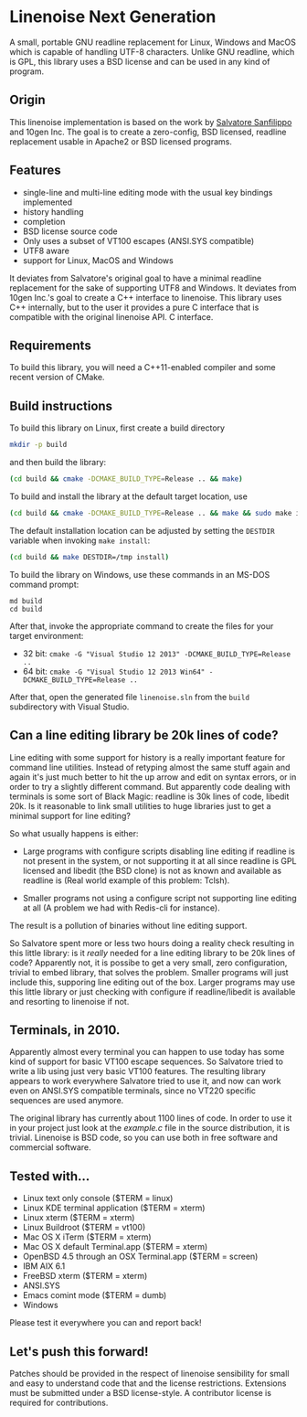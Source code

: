 # Linenoise Next Generation

A small, portable GNU readline replacement for Linux, Windows and
MacOS which is capable of handling UTF-8 characters. Unlike GNU
readline, which is GPL, this library uses a BSD license and can be
used in any kind of program.

## Origin

This linenoise implementation is based on the work by 
[Salvatore Sanfilippo](https://github.com/antirez/linenoise) and
10gen Inc.  The goal is to create a zero-config, BSD
licensed, readline replacement usable in Apache2 or BSD licensed
programs.

## Features

* single-line and multi-line editing mode with the usual key bindings implemented
* history handling
* completion
* BSD license source code
* Only uses a subset of VT100 escapes (ANSI.SYS compatible)
* UTF8 aware
* support for Linux, MacOS and Windows

It deviates from Salvatore's original goal to have a minimal readline
replacement for the sake of supporting UTF8 and Windows. It deviates
from 10gen Inc.'s goal to create a C++ interface to linenoise. This
library uses C++ internally, but to the user it provides a pure C
interface that is compatible with the original linenoise API.
C interface. 

## Requirements

To build this library, you will need a C++11-enabled compiler and
some recent version of CMake.

## Build instructions

To build this library on Linux, first create a build directory

```bash
mkdir -p build
```

and then build the library:

```bash
(cd build && cmake -DCMAKE_BUILD_TYPE=Release .. && make)
```

To build and install the library at the default target location, use

```bash
(cd build && cmake -DCMAKE_BUILD_TYPE=Release .. && make && sudo make install)
```

The default installation location can be adjusted by setting the `DESTDIR`
variable when invoking `make install`:

```bash
(cd build && make DESTDIR=/tmp install)
```

To build the library on Windows, use these commands in an MS-DOS command 
prompt:

```
md build
cd build
```

After that, invoke the appropriate command to create the files for your
target environment:

* 32 bit: `cmake -G "Visual Studio 12 2013" -DCMAKE_BUILD_TYPE=Release ..`
* 64 bit: `cmake -G "Visual Studio 12 2013 Win64" -DCMAKE_BUILD_TYPE=Release ..`

After that, open the generated file `linenoise.sln` from the `build`
subdirectory with Visual Studio.


## Can a line editing library be 20k lines of code?

Line editing with some support for history is a really important
feature for command line utilities. Instead of retyping almost the
same stuff again and again it's just much better to hit the up arrow
and edit on syntax errors, or in order to try a slightly different
command. But apparently code dealing with terminals is some sort of
Black Magic: readline is 30k lines of code, libedit 20k. Is it
reasonable to link small utilities to huge libraries just to get a
minimal support for line editing?

So what usually happens is either:

 * Large programs with configure scripts disabling line editing if
   readline is not present in the system, or not supporting it at all
   since readline is GPL licensed and libedit (the BSD clone) is not
   as known and available as readline is (Real world example of this
   problem: Tclsh).

 * Smaller programs not using a configure script not supporting line
   editing at all (A problem we had with Redis-cli for instance).
 
The result is a pollution of binaries without line editing support.

So Salvatore spent more or less two hours doing a reality check
resulting in this little library: is it *really* needed for a line
editing library to be 20k lines of code? Apparently not, it is possibe
to get a very small, zero configuration, trivial to embed library,
that solves the problem. Smaller programs will just include this,
supporing line editing out of the box. Larger programs may use this
little library or just checking with configure if readline/libedit is
available and resorting to linenoise if not.

## Terminals, in 2010.

Apparently almost every terminal you can happen to use today has some
kind of support for basic VT100 escape sequences. So Salvatore tried
to write a lib using just very basic VT100 features. The resulting
library appears to work everywhere Salvatore tried to use it, and now
can work even on ANSI.SYS compatible terminals, since no VT220
specific sequences are used anymore.

The original library has currently about 1100 lines of code. In order
to use it in your project just look at the *example.c* file in the
source distribution, it is trivial. Linenoise is BSD code, so you can
use both in free software and commercial software.

## Tested with...

 * Linux text only console ($TERM = linux)
 * Linux KDE terminal application ($TERM = xterm)
 * Linux xterm ($TERM = xterm)
 * Linux Buildroot ($TERM = vt100)
 * Mac OS X iTerm ($TERM = xterm)
 * Mac OS X default Terminal.app ($TERM = xterm)
 * OpenBSD 4.5 through an OSX Terminal.app ($TERM = screen)
 * IBM AIX 6.1
 * FreeBSD xterm ($TERM = xterm)
 * ANSI.SYS
 * Emacs comint mode ($TERM = dumb)
 * Windows

Please test it everywhere you can and report back!

## Let's push this forward!

Patches should be provided in the respect of linenoise sensibility for
small and easy to understand code that and the license
restrictions. Extensions must be submitted under a BSD license-style.
A contributor license is required for contributions.

